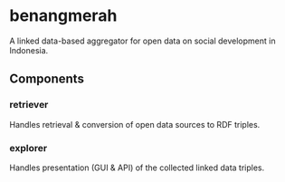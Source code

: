 # benangmerah

A linked data-based aggregator for open data on social development in Indonesia.

## Components

### retriever

Handles retrieval & conversion of open data sources to RDF triples.

### explorer

Handles presentation (GUI & API) of the collected linked data triples.

